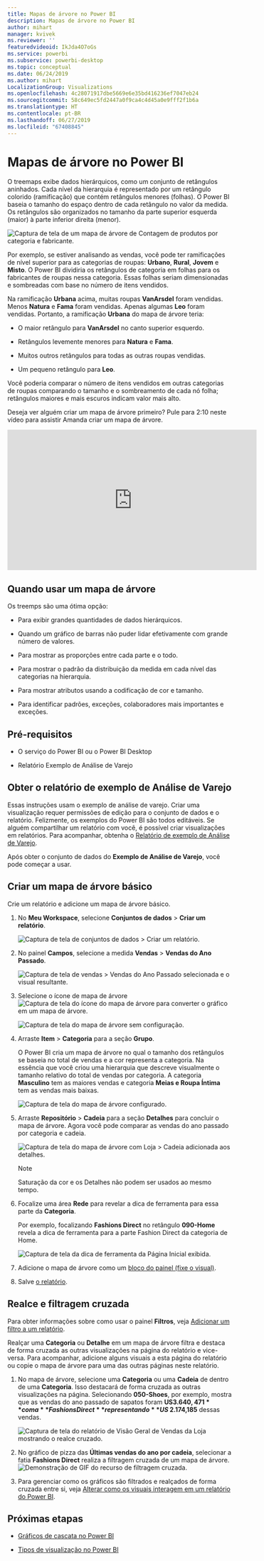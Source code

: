 ```yaml
---
title: Mapas de árvore no Power BI
description: Mapas de árvore no Power BI
author: mihart
manager: kvivek
ms.reviewer: ''
featuredvideoid: IkJda4O7oGs
ms.service: powerbi
ms.subservice: powerbi-desktop
ms.topic: conceptual
ms.date: 06/24/2019
ms.author: mihart
LocalizationGroup: Visualizations
ms.openlocfilehash: 4c28071917dbe5669e6e35bd416236ef7047eb24
ms.sourcegitcommit: 58c649ec5fd2447a0f9ca4c4d45a0e9fff2f1b6a
ms.translationtype: HT
ms.contentlocale: pt-BR
ms.lasthandoff: 06/27/2019
ms.locfileid: "67408845"
---
```

# <a name="treemaps-in-power-bi"></a>Mapas de árvore no Power BI

O treemaps exibe dados hierárquicos, como um conjunto de retângulos aninhados. Cada nível da hierarquia é representado por um retângulo colorido (ramificação) que contém retângulos menores (folhas). O Power BI baseia o tamanho do espaço dentro de cada retângulo no valor da medida. Os retângulos são organizados no tamanho da parte superior esquerda (maior) à parte inferior direita (menor).

![Captura de tela de um mapa de árvore de Contagem de produtos por categoria e fabricante.](media/power-bi-visualization-treemaps/pbi-nancy-viz-treemap.png)

Por exemplo, se estiver analisando as vendas, você pode ter ramificações de nível superior para as categorias de roupas: **Urbano**, **Rural**, **Jovem** e **Misto**. O Power BI dividiria os retângulos de categoria em folhas para os fabricantes de roupas nessa categoria. Essas folhas seriam dimensionadas e sombreadas com base no número de itens vendidos.

Na ramificação **Urbana** acima, muitas roupas **VanArsdel** foram vendidas. Menos **Natura** e **Fama** foram vendidas. Apenas algumas **Leo** foram vendidas. Portanto, a ramificação **Urbana** do mapa de árvore teria:

* O maior retângulo para **VanArsdel** no canto superior esquerdo.

* Retângulos levemente menores para **Natura** e **Fama**.

* Muitos outros retângulos para todas as outras roupas vendidas.

* Um pequeno retângulo para **Leo**.

Você poderia comparar o número de itens vendidos em outras categorias de roupas comparando o tamanho e o sombreamento de cada nó folha; retângulos maiores e mais escuros indicam valor mais alto.

Deseja ver alguém criar um mapa de árvore primeiro? Pule para 2:10 neste vídeo para assistir Amanda criar um mapa de árvore.

<iframe width="560" height="315" src="https://www.youtube.com/embed/IkJda4O7oGs" frameborder="0" allowfullscreen></iframe>

## <a name="when-to-use-a-treemap"></a>Quando usar um mapa de árvore

Os treemps são uma ótima opção:

* Para exibir grandes quantidades de dados hierárquicos.

* Quando um gráfico de barras não puder lidar efetivamente com grande número de valores.

* Para mostrar as proporções entre cada parte e o todo.

* Para mostrar o padrão da distribuição da medida em cada nível das categorias na hierarquia.

* Para mostrar atributos usando a codificação de cor e tamanho.

* Para identificar padrões, exceções, colaboradores mais importantes e exceções.

## <a name="prerequisites"></a>Pré-requisitos

* O serviço do Power BI ou o Power BI Desktop

* Relatório Exemplo de Análise de Varejo

## <a name="get-the-retail-analysis-sample-report"></a>Obter o relatório de exemplo de Análise de Varejo

Essas instruções usam o exemplo de análise de varejo. Criar uma visualização requer permissões de edição para o conjunto de dados e o relatório. Felizmente, os exemplos do Power BI são todos editáveis. Se alguém compartilhar um relatório com você, é possível criar visualizações em relatórios. Para acompanhar, obtenha o [Relatório de exemplo de Análise de Varejo](../sample-datasets.md).

Após obter o conjunto de dados do **Exemplo de Análise de Varejo**, você pode começar a usar.

## <a name="create-a-basic-treemap"></a>Criar um mapa de árvore básico

Crie um relatório e adicione um mapa de árvore básico.

1. No **Meu Workspace**, selecione **Conjuntos de dados** > **Criar um relatório**.

    ![Captura de tela de conjuntos de dados > Criar um relatório.](media/power-bi-visualization-treemaps/power-bi-create-a-report.png)

1. No painel **Campos**, selecione a medida **Vendas** > **Vendas do Ano Passado**.

   ![Captura de tela de vendas > Vendas do Ano Passado selecionada e o visual resultante.](media/power-bi-visualization-treemaps/treemapfirstvalue_new.png)

1. Selecione o ícone de mapa de árvore ![Captura de tela do ícone do mapa de árvore](media/power-bi-visualization-treemaps/power-bi-treemap-icon.png) para converter o gráfico em um mapa de árvore.

   ![Captura de tela do mapa de árvore sem configuração.](media/power-bi-visualization-treemaps/treemapconvertto_new.png)

1. Arraste **Item** > **Categoria** para a seção **Grupo**.

    O Power BI cria um mapa de árvore no qual o tamanho dos retângulos se baseia no total de vendas e a cor representa a categoria. Na essência que você criou uma hierarquia que descreve visualmente o tamanho relativo do total de vendas por categoria. A categoria **Masculino** tem as maiores vendas e categoria **Meias e Roupa Íntima** tem as vendas mais baixas.

    ![Captura de tela do mapa de árvore configurado.](media/power-bi-visualization-treemaps/power-bi-complete.png)

1. Arraste **Repositório** > **Cadeia** para a seção **Detalhes** para concluir o mapa de árvore. Agora você pode comparar as vendas do ano passado por categoria e cadeia.

   ![Captura de tela do mapa de árvore com Loja > Cadeia adicionada aos detalhes.](media/power-bi-visualization-treemaps/power-bi-details.png)

   > [!NOTE]
   > Saturação da cor e os Detalhes não podem ser usados ao mesmo tempo.

1. Focalize uma área **Rede** para revelar a dica de ferramenta para essa parte da **Categoria**.

    Por exemplo, focalizando **Fashions Direct** no retângulo **090-Home** revela a dica de ferramenta para a parte Fashion Direct da categoria de Home.

   ![Captura de tela da dica de ferramenta da Página Inicial exibida.](media/power-bi-visualization-treemaps/treemaphoverdetail_new.png)

1. Adicione o mapa de árvore como um [bloco do painel (fixe o visual)](../service-dashboard-tiles.md).

1. Salve [o relatório](../service-report-save.md).

## <a name="highlighting-and-cross-filtering"></a>Realce e filtragem cruzada

Para obter informações sobre como usar o painel **Filtros**, veja [Adicionar um filtro a um relatório](../power-bi-report-add-filter.md).

Realçar uma **Categoria** ou **Detalhe** em um mapa de árvore filtra e destaca de forma cruzada as outras visualizações na página do relatório e vice-versa. Para acompanhar, adicione alguns visuais a esta página do relatório ou copie o mapa de árvore para uma das outras páginas neste relatório.

1. No mapa de árvore, selecione uma **Categoria** ou uma **Cadeia** de dentro de uma **Categoria**. Isso destacará de forma cruzada as outras visualizações na página. Selecionando **050-Shoes**, por exemplo, mostra que as vendas do ano passado de sapatos foram **US$3.640,471** com a **Fashions Direct** representando **US$ 2.174,185** dessas vendas.

   ![Captura de tela do relatório de Visão Geral de Vendas da Loja mostrando o realce cruzado.](media/power-bi-visualization-treemaps/treemaphiliting.png)

1. No gráfico de pizza das **Últimas vendas do ano por cadeia**, selecionar a fatia **Fashions Direct** realiza a filtragem cruzada de um mapa de árvore.
   ![Demonstração de GIF do recurso de filtragem cruzada.](media/power-bi-visualization-treemaps/treemapnoowl.gif)

1. Para gerenciar como os gráficos são filtrados e realçados de forma cruzada entre si, veja [Alterar como os visuais interagem em um relatório do Power BI](../service-reports-visual-interactions.md).

## <a name="next-steps"></a>Próximas etapas

* [Gráficos de cascata no Power BI](power-bi-visualization-waterfall-charts.md)

* [Tipos de visualização no Power BI](power-bi-visualization-types-for-reports-and-q-and-a.md)
